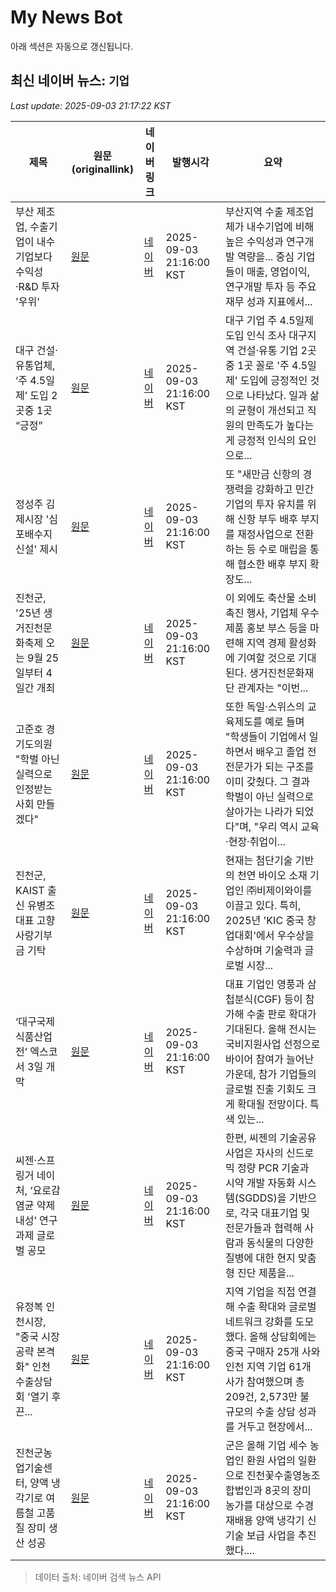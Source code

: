 # My News Bot

아래 섹션은 자동으로 갱신됩니다.

<!-- NEWS:START -->
## 최신 네이버 뉴스: `기업`
_Last update: 2025-09-03 21:17:22 KST_

| 제목 | 원문(originallink) | 네이버 링크 | 발행시각 | 요약 |
|---|---|---|---|---|
| 부산 제조업, 수출기업이 내수기업보다 수익성·R&D 투자 '우위' | [원문](http://www.breaknews.com/1145055) | [네이버](http://www.breaknews.com/1145055) | 2025-09-03 21:16:00 KST | 부산지역 수출 제조업체가 내수기업에 비해 높은 수익성과 연구개발 역량을... 중심 기업들이 매출, 영업이익, 연구개발 투자 등 주요 재무 성과 지표에서... |
| 대구 건설·유통업체, ‘주 4.5일제’ 도입 2곳중 1곳 “긍정” | [원문](https://www.yeongnam.com/web/view.php?key=20250903026433688) | [네이버](https://www.yeongnam.com/web/view.php?key=20250903026433688) | 2025-09-03 21:16:00 KST | 대구 기업 주 4.5일제 도입 인식 조사 대구지역 건설·유통 기업 2곳 중 1곳 꼴로 '주 4.5일제' 도입에 긍정적인 것으로 나타났다. 일과 삶의 균형이 개선되고 직원의 만족도가 높다는 게 긍정적 인식의 요인으로... |
| 정성주 김제시장 '심포배수지 신설' 제시 | [원문](http://www.breaknews.com/1145060) | [네이버](http://www.breaknews.com/1145060) | 2025-09-03 21:16:00 KST | 또 "새만금 신항의 경쟁력을 강화하고 민간기업의 투자 유치를 위해 신항 부두 배후 부지를 재정사업으로 전환하는 등 수로 매립을 통해 협소한 배후 부지 확장도... |
| 진천군, '25년 생거진천문화축제 오는 9월 25일부터 4일간 개최 | [원문](http://www.breaknews.com/1145041) | [네이버](http://www.breaknews.com/1145041) | 2025-09-03 21:16:00 KST | 이 외에도 축산물 소비 촉진 행사, 기업체 우수제품 홍보 부스 등을 마련해 지역 경제 활성화에 기여할 것으로 기대된다. 생거진천문화재단 관계자는 "이번... |
| 고준호 경기도의원 "학벌 아닌 실력으로 인정받는 사회 만들겠다" | [원문](http://www.fieldnews.kr/news/articleView.html?idxno=21143) | [네이버](http://www.fieldnews.kr/news/articleView.html?idxno=21143) | 2025-09-03 21:16:00 KST | 또한 독일·스위스의 교육제도를 예로 들며 "학생들이 기업에서 일하면서 배우고 졸업 전 전문가가 되는 구조를 이미 갖췄다. 그 결과 학벌이 아닌 실력으로 살아가는 나라가 되었다"며, "우리 역시 교육·현장·취업이... |
| 진천군, KAIST 출신 유병조 대표 고향사랑기부금 기탁 | [원문](http://www.breaknews.com/1145044) | [네이버](http://www.breaknews.com/1145044) | 2025-09-03 21:16:00 KST | 현재는 첨단기술 기반의 천연 바이오 소재 기업인 ㈜비제이와이를 이끌고 있다. 특히, 2025년 'KIC 중국 창업대회'에서 우수상을 수상하며 기술력과 글로벌 시장... |
| ‘대구국제식품산업전’ 엑스코서 3일 개막 | [원문](https://biz.heraldcorp.com/article/10567989?ref=naver) | [네이버](https://n.news.naver.com/mnews/article/016/0002523750?sid=102) | 2025-09-03 21:16:00 KST | 대표 기업인 영풍과 삼첩분식(CGF) 등이 참가해 수출 판로 확대가 기대된다. 올해 전시는 국비지원사업 선정으로 바이어 참여가 늘어난 가운데, 참가 기업들의 글로벌 진출 기회도 크게 확대될 전망이다. 특색 있는... |
| 씨젠·스프링거 네이처, ‘요로감염균 약제내성’ 연구과제 글로벌 공모 | [원문](https://www.youthdaily.co.kr/news/article.html?no=195008) | [네이버](https://www.youthdaily.co.kr/news/article.html?no=195008) | 2025-09-03 21:16:00 KST | 한편, 씨젠의 기술공유사업은 자사의 신드로믹 정량 PCR 기술과 시약 개발 자동화 시스템(SGDDS)을 기반으로, 각국 대표기업 및 전문가들과 협력해 사람과 동식물의 다양한 질병에 대한 현지 맞춤형 진단 제품을... |
| 유정복 인천시장, "중국 시장 공략 본격화" 인천 수출상담회 '열기 후끈... | [원문](http://www.globalepic.co.kr/view.php?ud=202509031359503196e1e092a28_29) | [네이버](http://www.globalepic.co.kr/view.php?ud=202509031359503196e1e092a28_29) | 2025-09-03 21:16:00 KST | 지역 기업을 직접 연결해 수출 확대와 글로벌 네트워크 강화를 도모했다. 올해 상담회에는 중국 구매자 25개 사와 인천 지역 기업 61개 사가 참여했으며 총209건, 2,573만 불 규모의 수출 상담 성과를 거두고 현장에서... |
| 진천군농업기술센터, 양액 냉각기로 여름철 고품질 장미 생산 성공 | [원문](http://www.breaknews.com/1145046) | [네이버](http://www.breaknews.com/1145046) | 2025-09-03 21:16:00 KST | 군은 올해 기업 세수 농업인 환원 사업의 일환으로 진천꽃수출영농조합법인과 8곳의 장미 농가를 대상으로 수경재배용 양액 냉각기 신기술 보급 사업을 추진했다.... |

> 데이터 출처: 네이버 검색 뉴스 API
<!-- NEWS:END -->
